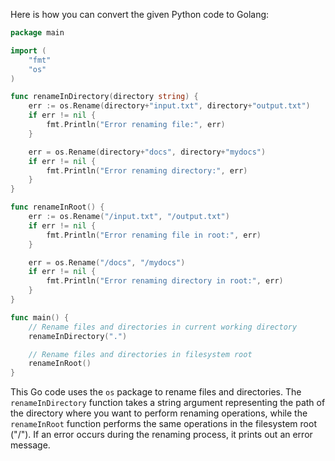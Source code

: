 Here is how you can convert the given Python code to Golang:

```go
package main

import (
    "fmt"
    "os"
)

func renameInDirectory(directory string) {
    err := os.Rename(directory+"input.txt", directory+"output.txt")
    if err != nil {
        fmt.Println("Error renaming file:", err)
    }

    err = os.Rename(directory+"docs", directory+"mydocs")
    if err != nil {
        fmt.Println("Error renaming directory:", err)
    }
}

func renameInRoot() {
    err := os.Rename("/input.txt", "/output.txt")
    if err != nil {
        fmt.Println("Error renaming file in root:", err)
    }

    err = os.Rename("/docs", "/mydocs")
    if err != nil {
        fmt.Println("Error renaming directory in root:", err)
    }
}

func main() {
    // Rename files and directories in current working directory
    renameInDirectory(".")

    // Rename files and directories in filesystem root
    renameInRoot()
}
```

This Go code uses the `os` package to rename files and directories. The `renameInDirectory` function takes a string argument representing the path of the directory where you want to perform renaming operations, while the `renameInRoot` function performs the same operations in the filesystem root ("/"). If an error occurs during the renaming process, it prints out an error message.

